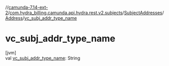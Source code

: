 //[camunda-7.14-ext-2](../../../../index.md)/[com.hydra_billing.camunda.api.hydra.rest.v2.subjects](../../index.md)/[SubjectAddresses](../index.md)/[Address](index.md)/[vc_subj_addr_type_name](vc_subj_addr_type_name.md)

# vc_subj_addr_type_name

[jvm]\
val [vc_subj_addr_type_name](vc_subj_addr_type_name.md): String
